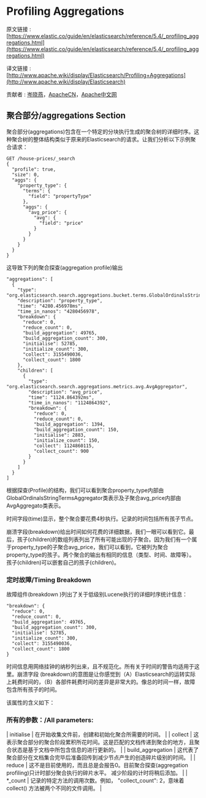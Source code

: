 # Profiling Aggregations

原文链接 : [https://www.elastic.co/guide/en/elasticsearch/reference/5.4/_profiling_aggregations.html](https://www.elastic.co/guide/en/elasticsearch/reference/5.4/_profiling_aggregations.html)

译文链接 : [http://www.apache.wiki/display/Elasticsearch/Profiling+Aggregations](http://www.apache.wiki/display/Elasticsearch)

贡献者 : [岑晓燕](/display/~cenxiaoyan)，[ApacheCN](/display/~apachecn)，[Apache中文网](/display/~apachechina)

## 聚合部分/aggregations Section

聚合部分(aggregations)包含在一个特定的分块执行生成的聚合树的详细时序。这种聚合树的整体结构类似于原来的Elasticsearch的请求。让我们分析以下示例聚合请求：

```
GET /house-prices/_search
{
  "profile": true,
  "size": 0,
  "aggs": {
    "property_type": {
      "terms": {
        "field": "propertyType"
      },
      "aggs": {
        "avg_price": {
          "avg": {
            "field": "price"
          }
        }
      }
    }
  }
}
```

这导致下列的聚合探查(aggregation profile)输出

```
"aggregations": [
  {
    "type": "org.elasticsearch.search.aggregations.bucket.terms.GlobalOrdinalsStringTermsAggregator",
    "description": "property_type",
    "time": "4280.456978ms",
    "time_in_nanos": "4280456978",
    "breakdown": {
      "reduce": 0,
      "reduce_count": 0,
      "build_aggregation": 49765,
      "build_aggregation_count": 300,
      "initialise": 52785,
      "initialize_count": 300,
      "collect": 3155490036,
      "collect_count": 1800
    },
    "children": [
      {
        "type": "org.elasticsearch.search.aggregations.metrics.avg.AvgAggregator",
        "description": "avg_price",
        "time": "1124.864392ms",
        "time_in_nanos": "1124864392",
        "breakdown": {
          "reduce": 0,
          "reduce_count": 0,
          "build_aggregation": 1394,
          "build_aggregation_count": 150,
          "initialise": 2883,
          "initialize_count": 150,
          "collect": 1124860115,
          "collect_count": 900
        }
      }
    ]
  }
]

```

根据探查(Profile)的结构，我们可以看到聚合property_type内部由GlobalOrdinalsStringTermsAggregator类表示及子聚合avg_price内部由AvgAggregato类表示。

时间字段(time)显示，整个聚合要花费4秒执行。记录的时间包括所有孩子节点。

崩溃字段(breakdown)给出时间如何花费的详细数据，我们一眼可以看到它。最后，孩子(children)的数组列表列出了所有可能出现的子聚合。因为我们有一个属于property_type的子聚合avg_price，我们可以看到，它被列为聚合property_type的孩子。两个聚合的输出有相同的信息（类型、时间、故障等）。孩子(children)可以嵌套自己的孩子(children)。

### 定时故障/Timing Breakdown

故障组件(breakdown )列出了关于低级别Lucene执行的详细时序统计信息：

```
"breakdown": {
  "reduce": 0,
  "reduce_count": 0,
  "build_aggregation": 49765,
  "build_aggregation_count": 300,
  "initialise": 52785,
  "initialize_count": 300,
  "collect": 3155490036,
  "collect_count": 1800
}
```

时间信息用网络挂钟的纳秒列出来，且不规范化。所有关于时间的警告均适用于这里。崩溃字段 (breakdown)的意图是让你感觉到（A）Elasticsearch的运转实际上耗费时间的，（B）各部件耗费时间的差异是非常大的。像总的时间一样，故障包含所有孩子的时间。

该属性的含义如下：

### 所有的参数：/All parameters:

| initialise | 在开始收集文件前，创建和初始化聚合所需要的时间。 |
| collect | 这表示聚合部分的聚合阶段累积所花时间。这是匹配的文档传递到聚合的地方，且聚合状态是基于文档中所包含信息的进行更新的。 |
| build_aggregation | 这代表了聚合部分在文档集合完毕后准备回传到减少节点产生的创造碎片级别的时间。 |
| reduce | 这不是目前使用的，而且总是会报告0。目前聚合探查(aggregation profiling)只计时部分聚合执行的碎片水平。 减少阶段的计时将稍后添加。 |
| *_count | 记录的特定方法的调用次数。例如， "collect_count": 2，意味着 collect() 方法被两个不同的文件调用。 |